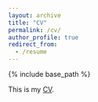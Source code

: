 ```yaml
---
layout: archive
title: "CV"
permalink: /cv/
author_profile: true
redirect_from:
  - /resume
---
```


{% include base_path %}


This is my [CV](https://github.com/wenlimath2/wenlimath2.github.io/files/7402082/WenLi_CV_1021.pdf).

